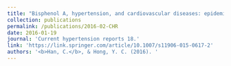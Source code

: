 ```yaml
---
title: "Bisphenol A, hypertension, and cardiovascular diseases: epidemiological, laboratory, and clinical trial evidence"
collection: publications
permalink: /publications/2016-02-CHR
date: 2016-01-19
journal: 'Current hypertension reports 18.'
link: 'https://link.springer.com/article/10.1007/s11906-015-0617-2'
authors: '<b>Han, C.</b>, & Hong, Y. C. (2016). '
---
```

